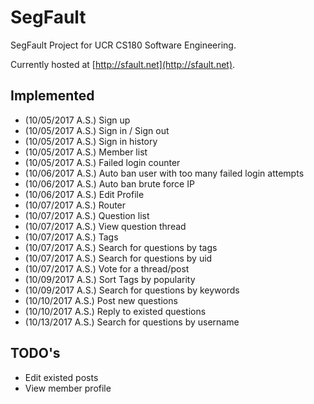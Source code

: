 # SegFault
SegFault Project for UCR CS180 Software Engineering.


Currently hosted at [http://sfault.net](http://sfault.net).


## Implemented

* (10/05/2017 A.S.) Sign up
* (10/05/2017 A.S.) Sign in / Sign out
* (10/05/2017 A.S.) Sign in history
* (10/05/2017 A.S.) Member list
* (10/05/2017 A.S.) Failed login counter
* (10/06/2017 A.S.) Auto ban user with too many failed login attempts
* (10/06/2017 A.S.) Auto ban brute force IP
* (10/06/2017 A.S.) Edit Profile
* (10/07/2017 A.S.) Router
* (10/07/2017 A.S.) Question list
* (10/07/2017 A.S.) View question thread
* (10/07/2017 A.S.) Tags
* (10/07/2017 A.S.) Search for questions by tags
* (10/07/2017 A.S.) Search for questions by uid
* (10/07/2017 A.S.) Vote for a thread/post
* (10/09/2017 A.S.) Sort Tags by popularity
* (10/09/2017 A.S.) Search for questions by keywords
* (10/10/2017 A.S.) Post new questions
* (10/10/2017 A.S.) Reply to existed questions
* (10/13/2017 A.S.) Search for questions by username

## TODO's

* Edit existed posts
* View member profile
